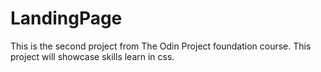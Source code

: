 # LandingPage
This is the second project from The Odin Project foundation course.
This project will showcase skills learn in css.
